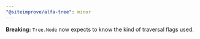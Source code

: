 ```yaml
---
"@siteimprove/alfa-tree": minor
---
```


**Breaking:** `Tree.Node` now expects to know the kind of traversal flags used.
